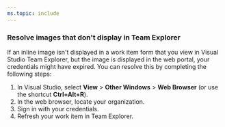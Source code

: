 ```yaml
---
ms.topic: include
---
```


<a id="images-missing-te"> </a>

### Resolve images that don't display in Team Explorer

If an inline image isn't displayed in a work item form that you view in Visual Studio Team Explorer, but the image is displayed in the web portal, your credentials might have expired. You can resolve this by completing the following steps:

1. In Visual Studio, select **View** > **Other Windows** > **Web Browser** (or use the shortcut **Ctrl+Alt+R**).
2. In the web browser, locate your organization.
3. Sign in with your credentials.
4. Refresh your work item in Team Explorer.
